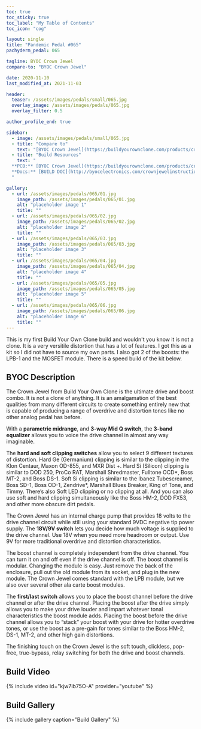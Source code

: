 ```yaml
---
toc: true
toc_sticky: true
toc_label: "My Table of Contents"
toc_icon: "cog"

layout: single
title: "Pandemic Pedal #065"
pachyderm_pedal: 065

tagline: BYOC Crown Jewel 
compare-to: "BYOC Crown Jewel"

date: 2020-11-10
last_modified_at: 2021-11-03

header:
  teaser: /assets/images/pedals/small/065.jpg
  overlay_image: /assets/images/pedals/065.jpg
  overlay_filter: 0.5

author_profile_end: true

sidebar:
  - image: /assets/images/pedals/small/065.jpg
  - title: "Compare to"
    text: "[BYOC Crown Jewel](https://buildyourownclone.com/products/crown-jewel)"
  - title: "Build Resources"
    text: "
  **PCB:** [BYOC Crown Jewel](https://buildyourownclone.com/products/crown-jewel)<br>
  **Docs:** [BUILD DOC](http://byocelectronics.com/crownjewelinstructions.pdf)
  "

gallery:
  - url: /assets/images/pedals/065/01.jpg
    image_path: /assets/images/pedals/065/01.jpg
    alt: "placeholder image 1"
    title: ""
  - url: /assets/images/pedals/065/02.jpg
    image_path: /assets/images/pedals/065/02.jpg
    alt: "placeholder image 2"
    title: ""
  - url: /assets/images/pedals/065/03.jpg
    image_path: /assets/images/pedals/065/03.jpg
    alt: "placeholder image 3"
    title: ""
  - url: /assets/images/pedals/065/04.jpg
    image_path: /assets/images/pedals/065/04.jpg
    alt: "placeholder image 4"
    title: ""
  - url: /assets/images/pedals/065/05.jpg
    image_path: /assets/images/pedals/065/05.jpg
    alt: "placeholder image 5"
    title: ""
  - url: /assets/images/pedals/065/06.jpg
    image_path: /assets/images/pedals/065/06.jpg
    alt: "placeholder image 6"
    title: ""
---
```


This is my first Build Your Own Clone build and wouldn't you know it is not a clone. It is a very versitile distortion that has a lot of features. I got this as a kit so I did not have to source my own parts. I also got 2 of the boosts: the LPB-1 and the MOSFET module. There is a speed build of the kit below.  

## BYOC Description

The Crown Jewel from Build Your Own Clone is the ultimate drive and boost combo. It is not a clone of anything. It is an amalgamation of the best qualities from many different circuits to create something entirely new that is capable of producing a range of overdrive and distortion tones like no other analog pedal has before.

With a **parametric midrange**, and **3-way Mid Q switch**, the **3-band equalizer** allows you to voice the drive channel in almost any way imaginable.

The **hard and soft clipping switches** allow you to select 9 different textures of distortion. Hard Ge (Germanium) clipping is similar to the clipping in the Klon Centaur, Maxon OD-855, and MXR Dist +. Hard Si (Silicon) clipping is similar to DOD 250, ProCo RAT, Marshall Shredmaster, Fulltone OCD*, Boss MT-2, and Boss DS-1. Soft Si clipping is similar to the Ibanez Tubescreamer, Boss SD-1, Boss OD-1, Zendrive*, Marshall Blues Breaker, King of Tone, and Timmy. There’s also Soft LED clipping or no clipping at all. And you can also use soft and hard clipping simultaneously like the Boss HM-2, DOD FX53, and other more obscure dirt pedals.

The Crown Jewel has an internal charge pump that provides 18 volts to the drive channel circuit while still using your standard 9VDC negative tip power supply. The **18V/9V switch** lets you decide how much voltage is supplied to the drive channel. Use 18V when you need more headroom or output. Use 9V for more traditional overdrive and distortion characteristics.

The boost channel is completely independent from the drive channel. You can turn it on and off even if the drive channel is off. The boost channel is modular. Changing the module is easy. Just remove the back of the enclosure, pull out the old module from its socket, and plug in the new module. The Crown Jewel comes standard with the LPB module, but we also over several other ala carte boost modules.  

The **first/last switch** allows you to place the boost channel before the drive channel or after the drive channel. Placing the boost after the drive simply allows you to make your drive louder and impart whatever tonal characteristics the boost module adds. Placing the boost before the drive channel allows you to “stack” your boost with your drive for hotter overdrive tones, or use the boost as a pre-gain for tones similar to the Boss HM-2, DS-1, MT-2, and other high gain distortions.

The finishing touch on the Crown Jewel is the soft touch, clickless, pop-free, true-bypass, relay switching for both the drive and boost channels.

## Build Video

{% include video id="kjw7ib75O-A" provider="youtube" %}

## Build Gallery

{% include gallery caption="Build Gallery" %}